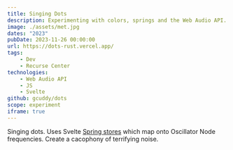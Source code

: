 ```yaml
---
title: Singing Dots
description: Experimenting with colors, springs and the Web Audio API.
image: ./assets/met.jpg
dates: "2023"
pubDate: 2023-11-26 00:00:00
url: https://dots-rust.vercel.app/
tags:
    - Dev
    - Recurse Center
technologies:
    - Web Audio API
    - JS
    - Svelte
github: gcuddy/dots
scope: experiment
iframe: true
---
```


Singing dots. Uses Svelte [Spring stores](https://svelte.dev/docs/svelte-motion#spring) which map onto Oscillator Node frequencies. Create a cacophony of terrifying noise.
